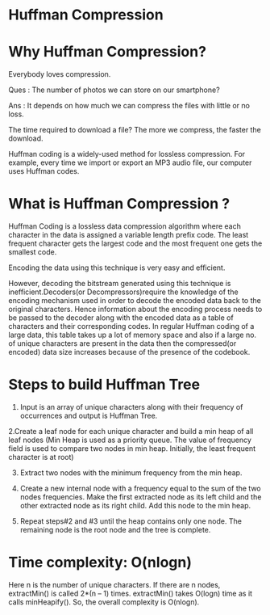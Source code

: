 # Huffman Compression

# Why Huffman Compression?
Everybody loves compression.

Ques : The number of photos we can store on our smartphone?

Ans : It depends on how much we can compress the files with little or no loss. 

The time required to download a file? The more we compress, the faster the download. 

Huffman coding is a widely-used method for lossless compression. 
For example, every time we import or export an MP3 audio file, our computer uses Huffman codes.

# What is Huffman Compression ?
Huffman Coding is a lossless data compression algorithm where each character in the data is assigned a variable length prefix code. The least frequent character gets the largest code and the most frequent one gets the smallest code. 

Encoding the data using this technique is very easy and efficient.

However, decoding the bitstream generated using this technique is inefficient.Decoders(or Decompressors)require the knowledge of the encoding mechanism used in order to decode the encoded data back to the original characters. Hence information about the encoding process needs to be passed to the decoder along with the encoded data as a table of characters and their corresponding codes. In regular Huffman coding of a large data, this table takes up a lot of memory space and also if a large no. of unique characters are present in the data then the compressed(or encoded) data size increases because of the presence of the codebook.

# Steps to build Huffman Tree
1. Input is an array of unique characters along with their frequency of occurrences and output is Huffman Tree. 

2.Create a leaf node for each unique character and build a min heap of all leaf nodes (Min Heap is used as a priority queue. The value of frequency field is used to compare two nodes in min heap. Initially, the least frequent character is at root)

3. Extract two nodes with the minimum frequency from the min heap.
   
4. Create a new internal node with a frequency equal to the sum of the two nodes frequencies. Make the first extracted node as its left child and the other extracted node as its right child. Add this node to the min heap.
 
5. Repeat steps#2 and #3 until the heap contains only one node. The remaining node is the root node and the tree is complete.

# Time complexity: O(nlogn) 
Here n is the number of unique characters. If there are n nodes, extractMin() is called 2*(n – 1) times. extractMin() takes O(logn) time as it calls minHeapify(). So, the overall complexity is O(nlogn).
